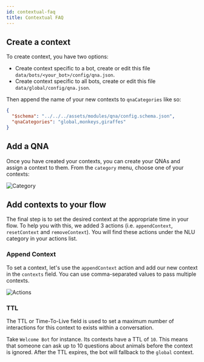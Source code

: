 ```yaml
---
id: contextual-faq
title: Contextual FAQ
---
```


## Create a context

To create context, you have two options:

- Create context specific to a bot, create or edit this file `data/bots/<your_bot>/config/qna.json`.
- Create context specific to all bots, create or edit this file `data/global/config/qna.json`.

Then append the name of your new contexts to `qnaCategories` like so:

```json
{
  "$schema": "../../../assets/modules/qna/config.schema.json",
  "qnaCategories": "global,monkeys,giraffes"
}
```

## Add a QNA

Once you have created your contexts, you can create your QNAs and assign a context to them. From the `category` menu, choose one of your contexts:

![Category](assets/faq-qna-category.png)

## Add contexts to your flow

The final step is to set the desired context at the appropriate time in your flow. To help you with this, we added 3 actions (i.e. `appendContext`, `resetContext` and `removeContext`). You will find these actions under the NLU category in your actions list.

### Append Context

To set a context, let's use the `appendContext` action and add our new context in the `contexts` field. You can use comma-separated values to pass multiple contexts.

![Actions](assets/faq-append-context.png)

### TTL

The TTL or Time-To-Live field is used to set a maximum number of interactions for this context to exists within a conversation.

Take `Welcome Bot` for instance. Its contexts have a TTL of `10`. This means that someone can ask up to 10 questions about animals before the context is ignored. After the TTL expires, the bot will fallback to the `global` context.
